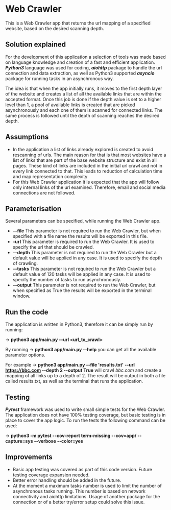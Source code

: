 # Web Crawler
This is a Web Crawler app that returns the url mapping of a specified website, based on the desired scanning depth.

## Solution explained
For the development of this application a selection of tools was made based on language knowledge and creation of a fast and efficient application. ***Python3*** language was used for coding, ***aiohttp*** package to handle the url connection and data extraction, as well as Python3 supported ***asyncio*** package for running tasks in an asynchronous way.

The idea is that when the app initially runs, it moves to the first depth layer of the website and creates a list of all the available links that are within the accepted format. Once this job is done if the depth value is set to a higher level than 1, a pool of available links is created that are picked asynchronously and each one of them is scanned for connected links. The same process is followed until the depth of scanning reaches the desired depth.

## Assumptions
- In the application a list of links already explored is created to avoid rescanning of urls. The main reason for that is that most websites have a list of links that are part of the base website structure and exist in all pages. These kind of links are included in the initial url crawl and not in every link connected to that. This leads to reduction of calculation time and map representation complexity
- For this Web Crawler application it is expected that the app will follow only internal links of the url examined. Therefore, email and social media connections are not followed.


## Parameterisation
Several parameters can be specified, while running the Web Crawler app.

* **--file** This parameter is not required to run the Web Crawler, but when specified with a file name the results will be exported in this file.
* **-url** This parameter is required to run the Web Crawler. It is used to specify the url that should be crawled.
* **--depth** This parameter is not required to run the Web Crawler but a default value will be applied in any case. It is used to specify the depth of crawling.
* **--tasks** This parameter is not required to run the Web Crawler but a default value of 120 tasks will be applied in any case. It is used to specify the number of tasks to run asynchronously.
* **--output** This parameter is not required to run the Web Crawler, but when specified as True the results will be exported in the terminal window.

## Run the code
The application is written in Python3, therefore it can be simply run by running:

  -> **python3 app/main.py --url <url_to_crawl>**

By running -> **python3 app/main.py --help** you can get all the available parameter options.

For example -> **python3 app/main.py --file 'results.txt' --url  https://bbc.com --depth 2 --output True** will crawl *bbc.com* and create a mapping of all links up to a depth of 2. The result will be output in both a file called results.txt, as well as the terminal that runs the application.

## Testing
***Pytest*** framework was used to write small simple tests for the Web Crawler. The application does not have 100% testing coverage, but basic testing is in place to cover the app logic. To run the tests the following command can be used:

-> **python3 -m pytest --cov-report term-missing --cov=app/ --capture=sys --verbose --color=yes**

## Improvements
- Basic app testing was covered as part of this code version. Future testing coverage expansion needed.
- Better error handling should be added in the future.
- At the moment a maximum tasks number is used to limit the number of asynchronous tasks running. This number is based on network connectivity and aiohttp limitations. Usage of another package for the connection or of a better try/error setup could solve this issue.
